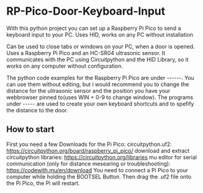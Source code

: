 # RP-Pico-Door-Keyboard-Input
With this python project you can set up a Raspberry Pi Pico to send a keyboard input to your PC. Uses HID, works on any PC without installation

Can be used to close tabs or windows on your PC, when a door is opened. Uses a Raspberry Pi Pico and an HC-SR04 ultrasonic sensor. It communicates with the PC using Circuitpython and the HID Library, so it works on any computer without configuration.

The python code examples for the Raspberry Pi Pico are under ------. You can use them without editing, but i would recommend you to change the distance for the ultrasonic sensor and the position you have your webbrowser pinned to(uses WIN + 0-9 to change window).
The programs under ----- are used to create your own keyboard shortcuts and to spefify the distance to the door.

## How to start
First you need a few Downloads for the Pi Pico:
  circuitpython.uf2: https://circuitpython.org/board/raspberry_pi_pico/
  download and extract circuitpython libraries: https://circuitpython.org/libraries
  mu editor for serial communication (only for distance mesearing or troubleshooting): https://codewith.mu/en/download
You need to connect a Pi Pico to your computer while holding the BOOTSEL Button. Then drag the .uf2 file onto the Pi Pico, the Pi will restart.
